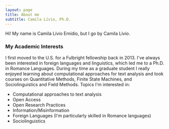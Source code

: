 ```yaml
---
layout: page
title: About me
subtitle: Camila Lívio, Ph.D.
---
```


Hi! My name is Camila Lívio Emídio, but I go by Camila Lívio. 

### My Academic Interests
I first moved to the U.S. for a Fulbright fellowship back in 2013. I've always been interested in foreign languages and linguistics, which led me to a Ph.D. in Romance Languages. During my time as a graduate student I really enjoyed learning about computational approaches for text analysis and took courses on Quantitative Methods, Finite State Machines, and Sociolinguistics and Field Methods. Topics I'm interested in:
- Computational approaches to text analysis
- Open Access
- Open Research Practices
- Information/Misinformation
- Foreign Languages (I'm particularly skilled in Romance languages)
- Sociolinguistics
  


